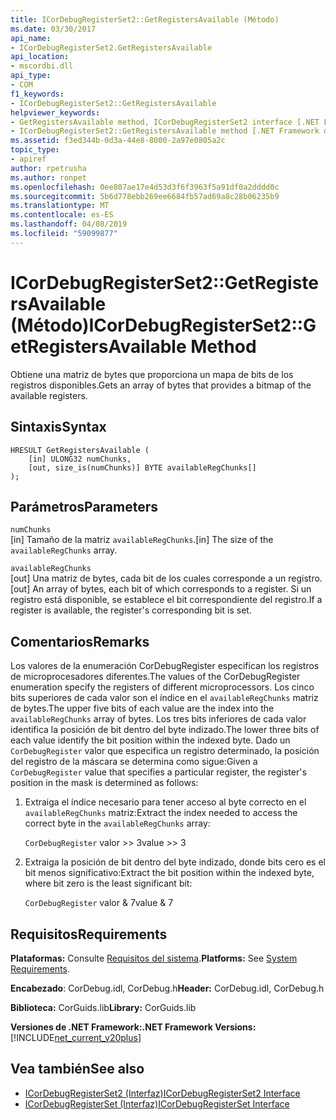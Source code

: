```yaml
---
title: ICorDebugRegisterSet2::GetRegistersAvailable (Método)
ms.date: 03/30/2017
api_name:
- ICorDebugRegisterSet2.GetRegistersAvailable
api_location:
- mscordbi.dll
api_type:
- COM
f1_keywords:
- ICorDebugRegisterSet2::GetRegistersAvailable
helpviewer_keywords:
- GetRegistersAvailable method, ICorDebugRegisterSet2 interface [.NET Framework debugging]
- ICorDebugRegisterSet2::GetRegistersAvailable method [.NET Framework debugging]
ms.assetid: f3ed344b-0d3a-44e8-8000-2a97e0805a2c
topic_type:
- apiref
author: rpetrusha
ms.author: ronpet
ms.openlocfilehash: 0ee807ae17e4d53d3f6f3963f5a91df0a2dddd0c
ms.sourcegitcommit: 5b6d778ebb269ee6684fb57ad69a8c28b06235b9
ms.translationtype: MT
ms.contentlocale: es-ES
ms.lasthandoff: 04/08/2019
ms.locfileid: "59099877"
---
```

# <a name="icordebugregisterset2getregistersavailable-method"></a><span data-ttu-id="e01f1-102">ICorDebugRegisterSet2::GetRegistersAvailable (Método)</span><span class="sxs-lookup"><span data-stu-id="e01f1-102">ICorDebugRegisterSet2::GetRegistersAvailable Method</span></span>
<span data-ttu-id="e01f1-103">Obtiene una matriz de bytes que proporciona un mapa de bits de los registros disponibles.</span><span class="sxs-lookup"><span data-stu-id="e01f1-103">Gets an array of bytes that provides a bitmap of the available registers.</span></span>  
  
## <a name="syntax"></a><span data-ttu-id="e01f1-104">Sintaxis</span><span class="sxs-lookup"><span data-stu-id="e01f1-104">Syntax</span></span>  
  
```  
HRESULT GetRegistersAvailable (  
    [in] ULONG32 numChunks,  
    [out, size_is(numChunks)] BYTE availableRegChunks[]  
);  
```  
  
## <a name="parameters"></a><span data-ttu-id="e01f1-105">Parámetros</span><span class="sxs-lookup"><span data-stu-id="e01f1-105">Parameters</span></span>  
 `numChunks`  
 <span data-ttu-id="e01f1-106">[in] Tamaño de la matriz `availableRegChunks`.</span><span class="sxs-lookup"><span data-stu-id="e01f1-106">[in] The size of the `availableRegChunks` array.</span></span>  
  
 `availableRegChunks`  
 <span data-ttu-id="e01f1-107">[out] Una matriz de bytes, cada bit de los cuales corresponde a un registro.</span><span class="sxs-lookup"><span data-stu-id="e01f1-107">[out] An array of bytes, each bit of which corresponds to a register.</span></span> <span data-ttu-id="e01f1-108">Si un registro está disponible, se establece el bit correspondiente del registro.</span><span class="sxs-lookup"><span data-stu-id="e01f1-108">If a register is available, the register's corresponding bit is set.</span></span>  
  
## <a name="remarks"></a><span data-ttu-id="e01f1-109">Comentarios</span><span class="sxs-lookup"><span data-stu-id="e01f1-109">Remarks</span></span>  
 <span data-ttu-id="e01f1-110">Los valores de la enumeración CorDebugRegister especifican los registros de microprocesadores diferentes.</span><span class="sxs-lookup"><span data-stu-id="e01f1-110">The values of the CorDebugRegister enumeration specify the registers of different microprocessors.</span></span> <span data-ttu-id="e01f1-111">Los cinco bits superiores de cada valor son el índice en el `availableRegChunks` matriz de bytes.</span><span class="sxs-lookup"><span data-stu-id="e01f1-111">The upper five bits of each value are the index into the `availableRegChunks` array of bytes.</span></span> <span data-ttu-id="e01f1-112">Los tres bits inferiores de cada valor identifica la posición de bit dentro del byte indizado.</span><span class="sxs-lookup"><span data-stu-id="e01f1-112">The lower three bits of each value identify the bit position within the indexed byte.</span></span> <span data-ttu-id="e01f1-113">Dado un `CorDebugRegister` valor que especifica un registro determinado, la posición del registro de la máscara se determina como sigue:</span><span class="sxs-lookup"><span data-stu-id="e01f1-113">Given a `CorDebugRegister` value that specifies a particular register, the register's position in the mask is determined as follows:</span></span>  
  
1.  <span data-ttu-id="e01f1-114">Extraiga el índice necesario para tener acceso al byte correcto en el `availableRegChunks` matriz:</span><span class="sxs-lookup"><span data-stu-id="e01f1-114">Extract the index needed to access the correct byte in the `availableRegChunks` array:</span></span>  
  
     `CorDebugRegister` <span data-ttu-id="e01f1-115">valor >> 3</span><span class="sxs-lookup"><span data-stu-id="e01f1-115">value >> 3</span></span>  
  
2.  <span data-ttu-id="e01f1-116">Extraiga la posición de bit dentro del byte indizado, donde bits cero es el bit menos significativo:</span><span class="sxs-lookup"><span data-stu-id="e01f1-116">Extract the bit position within the indexed byte, where bit zero is the least significant bit:</span></span>  
  
     `CorDebugRegister` <span data-ttu-id="e01f1-117">valor & 7</span><span class="sxs-lookup"><span data-stu-id="e01f1-117">value & 7</span></span>  
  
## <a name="requirements"></a><span data-ttu-id="e01f1-118">Requisitos</span><span class="sxs-lookup"><span data-stu-id="e01f1-118">Requirements</span></span>  
 <span data-ttu-id="e01f1-119">**Plataformas:** Consulte [Requisitos del sistema](../../../../docs/framework/get-started/system-requirements.md).</span><span class="sxs-lookup"><span data-stu-id="e01f1-119">**Platforms:** See [System Requirements](../../../../docs/framework/get-started/system-requirements.md).</span></span>  
  
 <span data-ttu-id="e01f1-120">**Encabezado**: CorDebug.idl, CorDebug.h</span><span class="sxs-lookup"><span data-stu-id="e01f1-120">**Header:** CorDebug.idl, CorDebug.h</span></span>  
  
 <span data-ttu-id="e01f1-121">**Biblioteca:** CorGuids.lib</span><span class="sxs-lookup"><span data-stu-id="e01f1-121">**Library:** CorGuids.lib</span></span>  
  
 **<span data-ttu-id="e01f1-122">Versiones de .NET Framework:</span><span class="sxs-lookup"><span data-stu-id="e01f1-122">.NET Framework Versions:</span></span>** [!INCLUDE[net_current_v20plus](../../../../includes/net-current-v20plus-md.md)]  
  
## <a name="see-also"></a><span data-ttu-id="e01f1-123">Vea también</span><span class="sxs-lookup"><span data-stu-id="e01f1-123">See also</span></span>

- [<span data-ttu-id="e01f1-124">ICorDebugRegisterSet2 (Interfaz)</span><span class="sxs-lookup"><span data-stu-id="e01f1-124">ICorDebugRegisterSet2 Interface</span></span>](../../../../docs/framework/unmanaged-api/debugging/icordebugregisterset2-interface.md)
- [<span data-ttu-id="e01f1-125">ICorDebugRegisterSet (Interfaz)</span><span class="sxs-lookup"><span data-stu-id="e01f1-125">ICorDebugRegisterSet Interface</span></span>](../../../../docs/framework/unmanaged-api/debugging/icordebugregisterset-interface.md)
